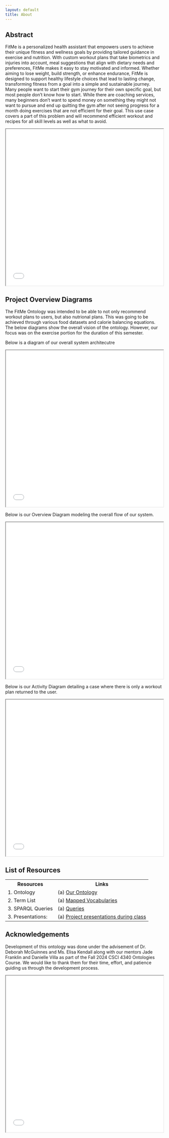 ```yaml
---
layout: default
title: About
---
```


## Abstract

FitMe is a personalized health assistant that empowers users to achieve their unique fitness and wellness goals by providing tailored guidance in exercise and nutrition. With custom workout plans that take biometrics and injuries into account, meal suggestions that align with dietary needs and preferences, FitMe makes it easy to stay motivated and informed. Whether aiming to lose weight, build strength, or enhance endurance, FitMe is designed to support healthy lifestyle choices that lead to lasting change, transforming fitness from a goal into a simple and sustainable journey.
Many people want to start their gym journey for their own specific goal, but most people don’t know how to start. While there are coaching services, many beginners don’t want to spend money on something they might not want to pursue and end up quitting the gym after not seeing progress for a month doing exercises that are not efficient for their goal. This use case covers a part of this problem and will recommend efficient workout and recipes  for all skill levels as well as what to avoid.

<iframe src = "images/LiftingWeights.jpg" style="width:100%; height: 500px"></iframe>

## Project Overview Diagrams

The FitMe Ontology was intended to be able to not only recommend workout plans to users, but also nutrional plans. This was going to be achieved through various food datasets
and calorie balancing equations. The below diagrams show the overall vision of the ontology. However, our focus was on the exercise portion for the duration of this semester.

Below is a diagram of our overall system architecutre
<iframe src = "images/SystemArchitecture.png" style="width:100%; height: 500px"></iframe>

Below is our Overview Diagram modeling the overall flow of our system.
<iframe src = "images/OverviewDiagram.png" style="width:100%; height: 500px"></iframe>

Below is our Activity Diagram detailing a case where there is only a workout plan returned to the user.
<iframe src="images/WorkflowDiagram.pdf" style="width:100%; height: 500px"></iframe>


## List of Resources

<table>
  <tr>
    <th>Resources</th>
    <th>Links</th>
  </tr>
  <tr>
    <td>1. Ontology</td>
    <td>(a) <a href="https://github.com/tetherless-world/ontology-engineering/blob/fit-me/oe2024/fit-me/FitMe.rdf">Our Ontology</a></td>
  </tr>
  <tr>
    <td>2. Term List</td>
    <td>(a) <a href="https://docs.google.com/spreadsheets/d/e/2PACX-1vQnRcUcEiPxMRb-TWbUvZ5-kvUvhy1K_tXJCeEPoQPReQcGiMVHw00M2y_HdoDEUKoeie1136lf0tPW/pubhtml?gid=0&amp;single=true&amp;widget=true&amp;headers=false">Mapped Vocabularies</a> </td>
  </tr>
  <tr>
    <td>3. SPARQL Queries</td>
    <td>(a) <a href="files/OE_10_FitMe_Queries.txt">Queries</a> </td>
  </tr>
  <tr>
    <td>3. Presentations:</td>
    <td>(a) <a href="https://docs.google.com/presentation/d/1nHYzogMAkcqTyn-nqbX5JLb3dWY_kAnER-vgqp66eJM/edit?usp=sharing">Project presentations during class</a> </td>
  </tr>
</table>

## Acknowledgements

Development of this ontology was done under the advisement of Dr. Deborah McGuinnes and Ms. Elisa Kendall along with our mentors Jade Franklin and Danielle Villa as part of the Fall 2024 CSCI 4340 Ontologies Course. We would like to thank them for their time, effort, and patience guiding us through the development process.

<iframe src = "images/FemaleWeight.png" style="width:100%; height: 500px"></iframe>